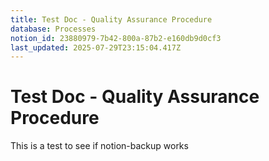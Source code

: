 ```yaml
---
title: Test Doc - Quality Assurance Procedure
database: Processes
notion_id: 23880979-7b42-800a-87b2-e160db9d0cf3
last_updated: 2025-07-29T23:15:04.417Z
---
```


# Test Doc - Quality Assurance Procedure


This is a test to see if notion-backup works

